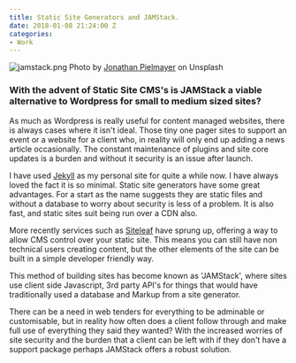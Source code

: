 ```yaml
---
title: Static Site Generators and JAMStack.
date: 2018-01-08 21:24:00 Z
categories:
- Work
---
```


![jamstack.png](/uploads/jamstack.png)
Photo by [Jonathan Pielmayer](https://unsplash.com/@jonathanpielmayer) on Unsplash

### With the advent of Static Site CMS's is JAMStack a viable alternative to Wordpress for small to medium sized sites?

As much as Wordpress is really useful for content managed websites, there is always cases where it isn't ideal. Those tiny one pager sites to support an event or a website for a client who, in reality  will only end up adding a news article occasionally. The constant maintenance of plugins and site core updates is a burden and without it security is an issue after launch.

I have used [Jekyll](https://jekyllrb.com/) as my personal site for quite a while now. I have always loved the fact it is so minimal. Static site generators have some great advantages. For a start as the name suggests they are static files and without a database to worry about security is less of a problem. It is also fast, and static sites suit being run over a CDN also.

More recently services such as [Siteleaf](http://www.siteleaf.com) have sprung up, offering a way to allow CMS control over your static site. This means you can still have non technical users creating content, but the other elements of the site can be built in a simple developer friendly way. 

This method of building sites has become known as 'JAMStack', where sites use client side Javascript, 3rd party API's for things that would have traditionally used a database and Markup from a site generator.

There can be a need in web tenders for everything to be adminable or customisable, but in reality how often does a client follow through and make full use of everything they said they wanted? With the increased worries of site security and the burden that a client can be left with if they don't have a support package perhaps JAMStack offers a robust solution.
 


